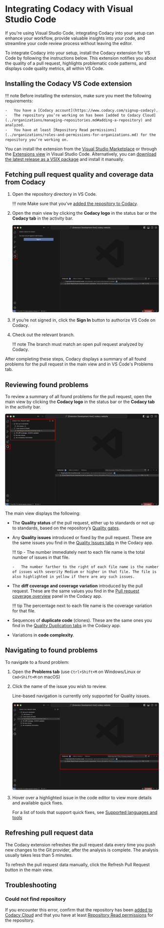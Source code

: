 # Integrating Codacy with Visual Studio Code

If you're using Visual Studio Code, integrating Codacy into your setup can enhance your workflow, provide valuable insights into your code, and streamline your code review process without leaving the editor.

To integrate Codacy into your setup, install the Codacy extension for VS Code by following the instructions below. This extension notifies you about the quality of a pull request, highlights problematic code patterns, and displays code quality metrics, all within VS Code.

## Installing the Codacy VS Code extension

!!! note
    Before installing the extension, make sure you meet the following requirements:

    -   You have a [Codacy account](https://www.codacy.com/signup-codacy).
    -   The repository you’re working on has been [added to Codacy Cloud](../organizations/managing-repositories.md#adding-a-repository) and analyzed.
    -   You have at least [Repository Read permissions](../organizations/roles-and-permissions-for-organizations.md) for the repository you’re working on.

You can install the extension from the [Visual Studio Marketplace](https://marketplace.visualstudio.com/items?itemName=codacy-app.codacy) or through the [Extensions view](https://code.visualstudio.com/docs/editor/extension-marketplace#_browse-for-extensions) in Visual Studio Code. Alternatively, you can [download the latest release as a VSIX package](https://github.com/codacy/codacy-vscode-extension/releases) and install it manually.

## Fetching pull request quality and coverage data from Codacy

1.  Open the repository directory in VS Code.

    !!! note
        Make sure that you’ve [added the repository to Codacy](../organizations/managing-repositories.md#adding-a-repository).

1.  Open the main view by clicking the **Codacy logo** in the status bar or the **Codacy tab** in the activity bar.

    ![Codacy main view](images/codacy-vscode-extension-sign-in.png)

1.  If you’re not signed in, click the **Sign In** button to authorize VS Code on Codacy.

1.  Check out the relevant branch.

    !!! note
        The branch must match an open pull request analyzed by Codacy.

After completing these steps, Codacy displays a summary of all found problems for the pull request in the main view and in VS Code's Problems tab.

## Reviewing found problems

To review a summary of all found problems for the pull request, open the main view by clicking the **Codacy logo** in the status bar or the **Codacy tab** in the activity bar.

![Codacy main view](images/codacy-vscode-extension-main-view.png)

The main view displays the following:

-   The **Quality status** of the pull request, either up to standards or not up to standards, based on the repository’s [Quality gates](../repositories-configure/adjusting-quality-gates.md).

-   Any **Quality issues** introduced or fixed by the pull request. These are the same issues you find in the [Quality Issues tabs](../repositories/pull-requests.md#issues-tabs) in the Codacy app.

    !!! tip
        -   The number immediately next to each file name is the total number of issues in that file.

        -   The number farther to the right of each file name is the number of issues with severity Medium or higher in that file. The file is also highlighted in yellow if there are any such issues.

-   The **diff coverage and coverage variation** introduced by the pull request. These are the same values you find in the [Pull request coverage overview](../repositories-coverage/pull-requests.md#coverage-overview) panel in the Codacy app.

    !!! tip
        The percentage next to each file name is the coverage variation for that file.

-   Sequences of **duplicate code** (clones). These are the same ones you find in the [Quality Duplication tabs](../repositories/pull-requests.md#duplication-tabs) in the Codacy app.

-   Variations in **code complexity**.

## Navigating to found problems

To navigate to a found problem:

1.  Open the **Problems tab** (use `Ctrl+Shift+M` on Windows/Linux or `Cmd+Shift+M` on macOS)

1.  Click the name of the issue you wish to review.

    Line-based navigation is currently only supported for Quality issues.

    ![Navigate to a specific issue from the Problems tab](images/codacy-vscode-extension-problems-tab.png)

1.  Hover over a highlighted issue in the code editor to view more details and available quick fixes.

    For a list of tools that support quick fixes, see [Supported languages and tools](./supported-languages-and-tools.md#supported-languages-and-tools)

## Refreshing pull request data

The Codacy extension refreshes the pull request data every time you push new changes to the Git provider, after the analysis is complete. The analysis usually takes less than 5 minutes.

To refresh the pull request data manually, click the Refresh Pull Request button in the main view.

## Troubleshooting

### <span class="skip-vale">Could not</span> find repository

If you encounter this error, confirm that the repository has been [added to Codacy Cloud](../organizations/managing-repositories.md#adding-a-repository) and that you have at least [Repository Read permissions](../organizations/roles-and-permissions-for-organizations.md) for the repository.
